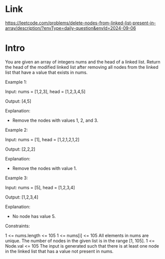 # Link
https://leetcode.com/problems/delete-nodes-from-linked-list-present-in-array/description/?envType=daily-question&envId=2024-09-06

# Intro
You are given an array of integers nums and the head of a linked list.
Return the head of the modified linked list after removing all nodes from the linked list
that have a value that exists in nums.

Example 1:

Input: nums = [1,2,3], head = [1,2,3,4,5]

Output: [4,5]

Explanation:
- Remove the nodes with values 1, 2, and 3.

Example 2:

Input: nums = [1], head = [1,2,1,2,1,2]

Output: [2,2,2]

Explanation:

- Remove the nodes with value 1.

Example 3:

Input: nums = [5], head = [1,2,3,4]

Output: [1,2,3,4]

Explanation:
- No node has value 5.



Constraints:

1 <= nums.length <= 105
1 <= nums[i] <= 105
All elements in nums are unique.
The number of nodes in the given list is in the range [1, 105].
1 <= Node.val <= 105
The input is generated such that there is at least one node in the linked list that has a value not present in nums.
